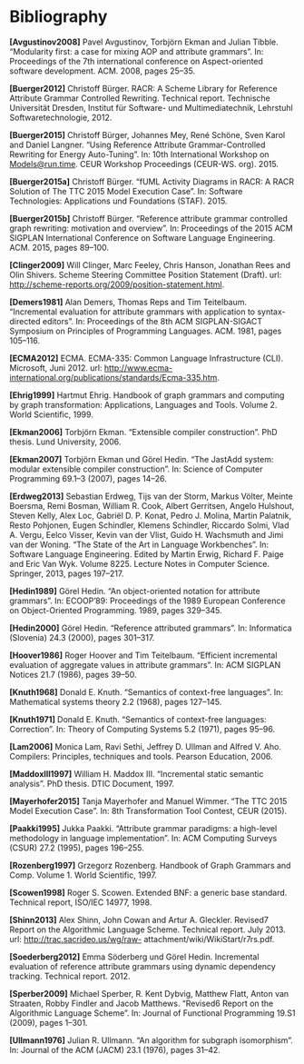 # Bibliography

**[Avgustinov2008]** Pavel Avgustinov, Torbjörn Ekman and Julian Tibble. “Modularity first: a case for mixing AOP and attribute grammars”. In: Proceedings of the 7th international conference on Aspect-oriented software development. ACM. 2008, pages 25–35.

**[Buerger2012]** Christoff Bürger. RACR: A Scheme Library for Reference Attribute Grammar Controlled Rewriting. Technical report. Technische Universität Dresden, Institut für Software- und Multimediatechnik, Lehrstuhl Softwaretechnologie, 2012.

**[Buerger2015]** Christoff Bürger, Johannes Mey, René Schöne, Sven Karol and Daniel Langner. “Using Reference Attribute Grammar-Controlled Rewriting for Energy Auto-Tuning”. In: 10th International Workshop on Models@run.time. CEUR Workshop Proceedings (CEUR-WS. org). 2015.

**[Buerger2015a]** Christoff Bürger. “fUML Activity Diagrams in RACR: A RACR Solution of The TTC 2015 Model Execution Case”. In: Software Technologies: Applications und Foundations (STAF). 2015.

**[Buerger2015b]** Christoff Bürger. “Reference attribute grammar controlled graph rewriting: motivation and overview”. In: Proceedings of the 2015 ACM SIGPLAN International Conference on Software Language Engineering. ACM. 2015, pages 89–100.

**[Clinger2009]** Will Clinger, Marc Feeley, Chris Hanson, Jonathan Rees and Olin Shivers. Scheme Steering Committee Position Statement (Draft). url: http://scheme-reports.org/2009/position-statement.html.

**[Demers1981]** Alan Demers, Thomas Reps and Tim Teitelbaum. “Incremental evaluation for attribute grammars with application to syntax-directed editors”. In: Proceedings of the 8th ACM SIGPLAN-SIGACT Symposium on Principles of Programming Languages. ACM. 1981, pages 105–116.

**[ECMA2012]** ECMA. ECMA-335: Common Language Infrastructure (CLI). Microsoft, Juni 2012. url: http://www.ecma-international.org/publications/standards/Ecma-335.htm.

**[Ehrig1999]** Hartmut Ehrig. Handbook of graph grammars and computing by graph transformation: Applications, Languages and Tools. Volume 2. World Scientific, 1999.

**[Ekman2006]** Torbjörn Ekman. “Extensible compiler construction”. PhD thesis. Lund University, 2006.

**[Ekman2007]** Torbjörn Ekman und Görel Hedin. “The JastAdd system: modular extensible compiler construction”. In: Science of Computer Programming 69.1–3 (2007), pages 14–26.

**[Erdweg2013]** Sebastian Erdweg, Tijs van der Storm, Markus Völter, Meinte Boersma, Remi Bosman, William R. Cook, Albert Gerritsen, Angelo Hulshout, Steven Kelly, Alex Loc, Gabriël D. P. Konat, Pedro J. Molina, Martin Palatnik, Resto Pohjonen, Eugen Schindler, Klemens Schindler, Riccardo Solmi, Vlad A. Vergu, Eelco Visser, Kevin van der Vlist, Guido H. Wachsmuth and Jimi van der Woning. “The State of the Art in Language Workbenches”. In: Software Language Engineering. Edited by Martin Erwig, Richard F. Paige and Eric Van Wyk. Volume 8225. Lecture Notes in Computer Science. Springer, 2013, pages 197–217.

**[Hedin1989]** Görel Hedin. “An object-oriented notation for attribute grammars”. In: ECOOP’89: Proceedings of the 1989 European Conference on Object-Oriented Programming. 1989, pages 329–345.

**[Hedin2000]** Görel Hedin. “Reference attributed grammars”. In: Informatica (Slovenia) 24.3 (2000), pages 301–317.

**[Hoover1986]** Roger Hoover and Tim Teitelbaum. “Efficient incremental evaluation of aggregate values in attribute grammars”. In: ACM SIGPLAN Notices 21.7 (1986), pages 39–50.

**[Knuth1968]** Donald E. Knuth. “Semantics of context-free languages”. In: Mathematical systems theory 2.2 (1968), pages 127–145.

**[Knuth1971]** Donald E. Knuth. “Semantics of context-free languages: Correction”. In: Theory of Computing Systems 5.2 (1971), pages 95–96.

**[Lam2006]** Monica Lam, Ravi Sethi, Jeffrey D. Ullman and Alfred V. Aho. Compilers: Principles, techniques and tools. Pearson Education, 2006.

**[MaddoxIII1997]** William H. Maddox III. “Incremental static semantic analysis”. PhD thesis. DTIC Document, 1997.

**[Mayerhofer2015]** Tanja Mayerhofer and Manuel Wimmer. “The TTC 2015 Model Execution Case”. In: 8th Transformation Tool Contest, CEUR (2015).

**[Paakki1995]** Jukka Paakki. “Attribute grammar paradigms: a high-level methodology in language implementation”. In: ACM Computing Surveys (CSUR) 27.2 (1995), pages 196–255.

**[Rozenberg1997]** Grzegorz Rozenberg. Handbook of Graph Grammars and Comp. Volume 1. World Scientific, 1997.

**[Scowen1998]** Roger S. Scowen. Extended BNF: a generic base standard. Technical report, ISO/IEC 14977, 1998.

**[Shinn2013]** Alex Shinn, John Cowan and Artur A. Gleckler. Revised7 Report on the Algorithmic Language Scheme. Technical report. July 2013. url: http://trac.sacrideo.us/wg/raw- attachment/wiki/WikiStart/r7rs.pdf.

**[Soederberg2012]** Emma Söderberg und Görel Hedin. Incremental evaluation of reference attribute grammars using dynamic dependency tracking. Technical report. 2012.

**[Sperber2009]** Michael Sperber, R. Kent Dybvig, Matthew Flatt, Anton van Straaten, Robby Findler and Jacob Matthews. “Revised6 Report on the Algorithmic Language Scheme”. In: Journal of Functional Programming 19.S1 (2009), pages 1–301.

**[Ullmann1976]** Julian R. Ullmann. “An algorithm for subgraph isomorphism”. In: Journal of the ACM (JACM) 23.1 (1976), pages 31–42.
